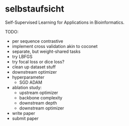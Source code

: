 # selbstaufsicht
Self-Supervised Learning for Applications in Bioinformatics.

TODO:
- per sequence contrastive
- implement cross validation akin to coconet
- separate, but weight-shared tasks
- try LBFGS
- try focal loss or dice loss?
- clean up dataset stuff
- downstream optimizer
- hyperparameter
    - SGD ADAM
- ablation study:
    - upstream optimizer
    - backbone complexity
    - downstream depth
    - downstream optimizer
- write paper
- submit paper
